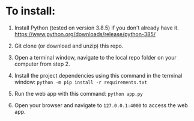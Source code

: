 # To install:

1. Install Python (tested on version 3.8.5) if you don't already have it.
https://www.python.org/downloads/release/python-385/

2. Git clone (or download and unzip) this repo.

2. Open a terminal window, navigate to the local repo folder on your computer from step 2.

3. Install the project dependencies using this command in the terminal window:
`python -m pip install -r requirements.txt`

4. Run the web app with this command:
`python app.py`

5. Open your browser and navigate to `127.0.0.1:4000` to access the web app.
